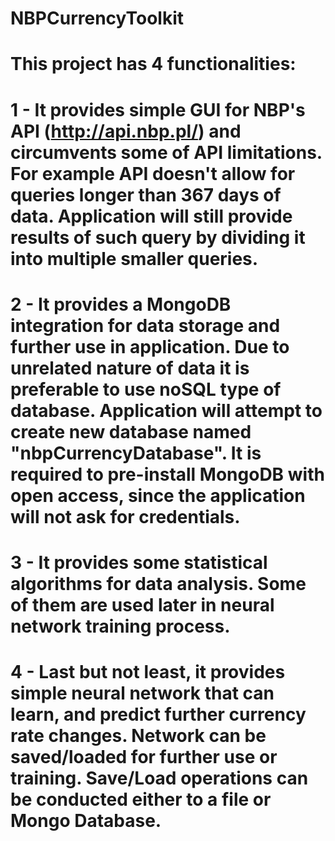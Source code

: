 # NBPCurrencyToolkit

# This project has 4 functionalities:
# 1 - It provides simple GUI for NBP's API (http://api.nbp.pl/) and circumvents some of API limitations. For example API doesn't allow for  queries longer than 367 days of data. Application will still provide results of such query by dividing it into multiple smaller queries.
# 2 - It provides a MongoDB integration for data storage and further use in application. Due to unrelated nature of data it is preferable to use noSQL type of database. Application will attempt to create new database named "nbpCurrencyDatabase". It is required to pre-install MongoDB with open access, since the application will not ask for credentials.
# 3 - It provides some statistical algorithms for data analysis. Some of them are used later in neural network training process.
# 4 - Last but not least, it provides simple neural network that can learn, and predict further currency rate changes. Network can be saved/loaded for further use or training. Save/Load operations can be conducted either to a file or Mongo Database.
